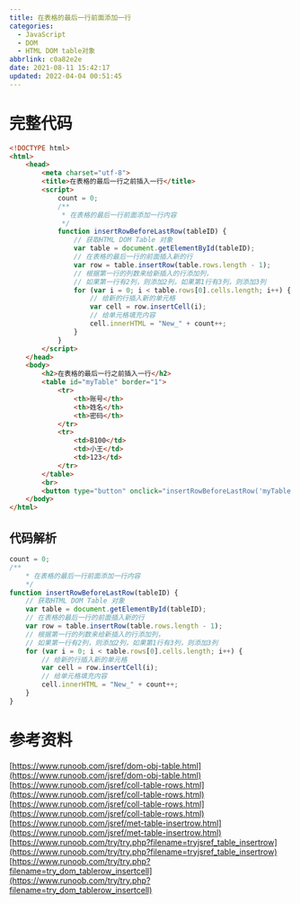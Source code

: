 ```yaml
---
title: 在表格的最后一行前面添加一行
categories: 
  - JavaScript
  - DOM
  - HTML DOM table对象
abbrlink: c0a82e2e
date: 2021-08-11 15:42:17
updated: 2022-04-04 00:51:45
---
```

# 完整代码
```html
<!DOCTYPE html>
<html>
    <head>
        <meta charset="utf-8">
        <title>在表格的最后一行之前插入一行</title>
        <script>
            count = 0;
            /**
             * 在表格的最后一行前面添加一行内容
             */
            function insertRowBeforeLastRow(tableID) {
                // 获取HTML DOM Table 对象
                var table = document.getElementById(tableID);
                // 在表格的最后一行的前面插入新的行
                var row = table.insertRow(table.rows.length - 1);
                // 根据第一行的列数来给新插入的行添加列，
                // 如果第一行有2列，则添加2列，如果第1行有3列，则添加3列
                for (var i = 0; i < table.rows[0].cells.length; i++) {
                    // 给新的行插入新的单元格
                    var cell = row.insertCell(i);
                    // 给单元格填充内容
                    cell.innerHTML = "New_" + count++;
                }
            }
        </script>
    </head>
    <body>
        <h2>在表格的最后一行之前插入一行</h2>
        <table id="myTable" border="1">
            <tr>
                <th>账号</th>
                <th>姓名</th>
                <th>密码</th>
            </tr>
            <tr>
                <td>B100</td>
                <td>小王</td>
                <td>123</td>
            </tr>
        </table>
        <br>
        <button type="button" onclick="insertRowBeforeLastRow('myTable')">插入新行</button>
    </body>
</html>
```
## 代码解析
```javascript
count = 0;
/**
    * 在表格的最后一行前面添加一行内容
    */
function insertRowBeforeLastRow(tableID) {
    // 获取HTML DOM Table 对象
    var table = document.getElementById(tableID);
    // 在表格的最后一行的前面插入新的行
    var row = table.insertRow(table.rows.length - 1);
    // 根据第一行的列数来给新插入的行添加列，
    // 如果第一行有2列，则添加2列，如果第1行有3列，则添加3列
    for (var i = 0; i < table.rows[0].cells.length; i++) {
        // 给新的行插入新的单元格
        var cell = row.insertCell(i);
        // 给单元格填充内容
        cell.innerHTML = "New_" + count++;
    }
}
```

# 参考资料
[https://www.runoob.com/jsref/dom-obj-table.html](https://www.runoob.com/jsref/dom-obj-table.html)
[https://www.runoob.com/jsref/coll-table-rows.html](https://www.runoob.com/jsref/coll-table-rows.html)
[https://www.runoob.com/jsref/coll-table-rows.html](https://www.runoob.com/jsref/coll-table-rows.html)
[https://www.runoob.com/jsref/met-table-insertrow.html](https://www.runoob.com/jsref/met-table-insertrow.html)
[https://www.runoob.com/try/try.php?filename=tryjsref_table_insertrow](https://www.runoob.com/try/try.php?filename=tryjsref_table_insertrow)
[https://www.runoob.com/try/try.php?filename=try_dom_tablerow_insertcell](https://www.runoob.com/try/try.php?filename=try_dom_tablerow_insertcell)
